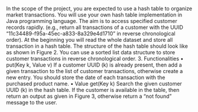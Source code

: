 In the scope of the project, you are expected to use a hash table to organize market transactions. You will use your own hash table implementation in Java programming language. The aim is to access specified customer records rapidly. (e.g., return all transactions of a customer with the UUID “11c34489-f95a-45ec-a833-8a329e4d1710” in reverse chronological order).
At the beginning you will read the whole dataset and store all transaction in a hash table. The structure of the hash table should look like as shown in Figure 2. You can use a sorted list data structure to store customer transactions in reverse chronological order.
3.	Functionalities
•	put(Key k, Value v)
If a customer UUID (k) is already present, then add a given transaction to the list of customer transactions, otherwise create a new entry. You should store the date of each transaction with the purchased product name.
•	Value get(Key k)
Search the given customer UUID (k) in the hash table. If the customer is available in the table, then return an output as given in Figure 3, otherwise return a “not found” message to the user.
